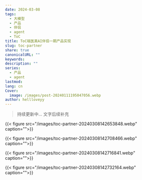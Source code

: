 ```yaml
---
date: 2024-03-08
tags:
  - 大模型
  - 产品
  - 伴侣
  - agent
  - ToC
title: ToC端医美AI伴侣一期产品实现
slug: toc-partner
share: true
canonicalURL: ""
keywords: 
description: ""
series:
  - 产品
  - agent
lastmod: 
lang: cn
Cover:
  image: /images/post-20240111195047056.webp
author: hellloveyy
---
```


> 持续更新中... 文字后续补充

{{< figure src="/images/toc-partner-20240308142653848.webp" caption="">}}


{{< figure src="/images/toc-partner-20240308142708466.webp" caption="">}}


{{< figure src="/images/toc-partner-20240308142716841.webp" caption="">}}

{{< figure src="/images/toc-partner-20240308142732164.webp" caption="">}}